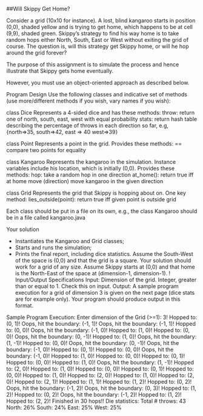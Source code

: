##Will Skippy Get Home?



Consider a grid (10x10 for instance).  A lost, blind kangaroo starts in position (0,0), shaded
yellow and is trying to get home, which happens to be at cell (9,9), shaded green. Skippy’s strategy to find his way home is to take random hops either North, South, East or West without exiting the grid of course. 
The question is, will this strategy get Skippy home, or will he hop around the grid forever? 

The purpose of this assignment is to simulate the process and hence illustrate that Skippy gets home eventually. 

However, you must use an object-oriented approach as described below. 

Program Design
Use the following classes and indicative set of methods (use more/different methods if you wish, vary names if you wish): 

class Dice
Represents a 4-sided dice and has these methods:
throw: return one of north, south, east, west with equal probability
stats: return hash table describing the percentage of throws in each direction so far, e.g,
       {north=>35, south=>42, east => 40 west=>39}

class Point
Represents a point in the grid. Provides these methods:
== compare two points for equality

class Kangaroo
Represents the kangaroo in the simulation. Instance variables include his location, which is initially (0,0). Provides these methods:
hop: take a random hop in one direction
at_home(): return true iff at home
move (direction) move kangaroo in the given direction 

class Grid
Represents the grid that Skippy is hopping about on. 
One key method:
lies_outside(point): return true iff given point is outside grid 

Each class should be put in a file on its own, e.g., the class Kangaroo should be in a file called kangaroo.java

Your solution 
- Instantiates the Kangaroo and Grid classes;
- Starts and runs the simulation;
- Prints the final report, including dice statistics.
Assume the South-West of the space is (0,0) and that the grid is a square. 
Your solution should work for a grid of any size. Assume Skippy starts at (0,0) and that home is the
North-East of the space at (dimension-1, dimension-1). !
Input/Output Specifications 
Input: Dimension of the grid. Integer, greater than or equal to 1. Check this on input. 
Output:
A sample program execution for a grid of dimension 3 is given on the next page (dice stats are for example only). Your program should produce output in this format. 

Sample Program Execution: 
Enter dimension of the Grid (>=1):
3!
Hopped to: (0, 1)!
Oops, hit the boundary: (-1, 1)!
Oops, hit the boundary: (-1, 1)!
Hopped to: (0, 0)!
Oops, hit the boundary: (-1, 0)!
Hopped to: (1, 0)!
Hopped to: (0, 0)!
Oops, hit the boundary: (0, -1)!
Hopped to: (1, 0)!
Oops, hit the boundary: (1, -1)!
Hopped to: (0, 0)!
Oops, hit the boundary: (0, -1)!
Oops, hit the boundary: (-1, 0)!
Hopped to: (0, 1)!
Hopped to: (0, 0)!
Oops, hit the boundary: (-1, 0)!
Hopped to: (1, 0)!
Hopped to: (0, 0)!
Hopped to: (0, 1)!
Hopped to: (0, 0)!
Hopped to: (1, 0)!
Oops, hit the boundary: (1, -1)!
Hopped to: (2, 0)!
Hopped to: (1, 0)!
Hopped to: (0, 0)!
Hopped to: (0, 1)!
Hopped to: (0, 0)!
Hopped to: (1, 0)!
Hopped to: (2, 0)!
Hopped to: (1, 0)!
Hopped to: (2, 0)!
Hopped to: (2, 1)!
Hopped to: (1, 1)!
Hopped to: (1, 2)!
Hopped to: (0, 2)!
Oops, hit the boundary: (-1, 2)!
Oops, hit the boundary: (0, 3)!
Hopped to: (1, 2)!
Hopped to: (0, 2)!
Oops, hit the boundary: (-1, 2)!
Hopped to: (1, 2)!
Hopped to: (2, 2)!
Finished in 30 hops!!
Die statistics:
Total # throws: 43
North: 26% South: 24% East: 25% West: 25% 
